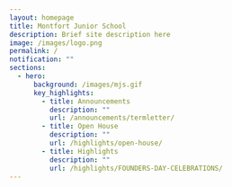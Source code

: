 ```yaml
---
layout: homepage
title: Montfort Junior School
description: Brief site description here
image: /images/logo.png
permalink: /
notification: ""
sections:
  - hero:
      background: /images/mjs.gif
      key_highlights:
        - title: Announcements
          description: ""
          url: /announcements/termletter/
        - title: Open House
          description: ""
          url: /highlights/open-house/
        - title: Highlights
          description: ""
          url: /highlights/FOUNDERS-DAY-CELEBRATIONS/
---
```

